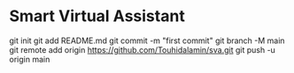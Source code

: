 # Smart Virtual Assistant
git init
git add README.md
git commit -m "first commit"
git branch -M main
git remote add origin https://github.com/Touhidalamin/sva.git
git push -u origin main